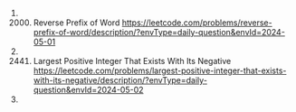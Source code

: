 1. 2000. Reverse Prefix of Word
https://leetcode.com/problems/reverse-prefix-of-word/description/?envType=daily-question&envId=2024-05-01
2. 2441. Largest Positive Integer That Exists With Its Negative
https://leetcode.com/problems/largest-positive-integer-that-exists-with-its-negative/description/?envType=daily-question&envId=2024-05-02
3. 